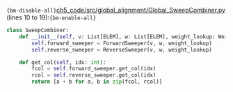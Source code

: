 `{bm-disable-all}`[ch5_code/src/global_alignment/Global_SweepCombiner.py](ch5_code/src/global_alignment/Global_SweepCombiner.py) (lines 10 to 19):`{bm-enable-all}`

```python
class SweepCombiner:
    def __init__(self, v: List[ELEM], w: List[ELEM], weight_lookup: WeightLookup):
        self.forward_sweeper = ForwardSweeper(v, w, weight_lookup)
        self.reverse_sweeper = ReverseSweeper(v, w, weight_lookup)

    def get_col(self, idx: int):
        fcol = self.forward_sweeper.get_col(idx)
        rcol = self.reverse_sweeper.get_col(idx)
        return [a + b for a, b in zip(fcol, rcol)]
```